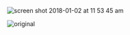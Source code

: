 ![screen shot 2018-01-02 at 11 53 45 am](https://user-images.githubusercontent.com/20582868/34495780-eba1898e-efb3-11e7-9362-46e585eacc72.png)

![original](https://user-images.githubusercontent.com/20582868/34495677-7d2234cc-efb3-11e7-9724-358a5a32fd02.jpg)
